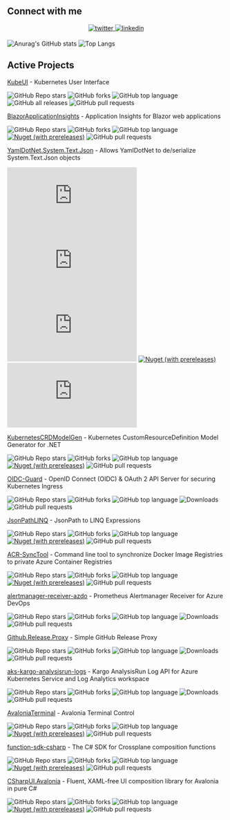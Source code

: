 ## Connect with me
<div align="center">
<a href="https://twitter.com/ivanjosipovic" target="_blank">
<img src=https://img.shields.io/badge/twitter-%2300acee.svg?&style=for-the-badge&logo=twitter&logoColor=white alt=twitter style="margin-bottom: 5px;" />
</a>
<a href="https://linkedin.com/in/ivanjosipovic" target="_blank">
<img src=https://img.shields.io/badge/linkedin-%231E77B5.svg?&style=for-the-badge&logo=linkedin&logoColor=white alt=linkedin style="margin-bottom: 5px;" />
</a>
</div>

![Anurag's GitHub stats](https://github-readme-stats.vercel.app/api?username=ivanjosipovic&show_icons=true&theme=dark)
![Top Langs](https://github-readme-stats.vercel.app/api/top-langs/?username=ivanjosipovic&theme=dark&layout=compact)


## Active Projects
[KubeUI](https://github.com/IvanJosipovic/KubeUI) - Kubernetes User Interface

![GitHub Repo stars](https://img.shields.io/github/stars/IvanJosipovic/KubeUI)
![GitHub forks](https://img.shields.io/github/forks/IvanJosipovic/KubeUI)
![GitHub top language](https://img.shields.io/github/languages/top/IvanJosipovic/KubeUI)
![GitHub all releases](https://img.shields.io/github/downloads/IvanJosipovic/KubeUI/total)
![GitHub pull requests](https://img.shields.io/github/issues-pr/ivanjosipovic/kubeui)

[BlazorApplicationInsights](https://github.com/IvanJosipovic/BlazorApplicationInsights) - Application Insights for Blazor web applications

![GitHub Repo stars](https://img.shields.io/github/stars/IvanJosipovic/BlazorApplicationInsights)
![GitHub forks](https://img.shields.io/github/forks/IvanJosipovic/BlazorApplicationInsights)
![GitHub top language](https://img.shields.io/github/languages/top/IvanJosipovic/BlazorApplicationInsights)
[![Nuget (with prereleases)](https://img.shields.io/nuget/dt/BlazorApplicationInsights.svg)](https://www.nuget.org/packages/BlazorApplicationInsights)
![GitHub pull requests](https://img.shields.io/github/issues-pr/ivanjosipovic/BlazorApplicationInsights)

[YamlDotNet.System.Text.Json](https://github.com/IvanJosipovic/YamlDotNet.System.Text.Json) - Allows YamlDotNet to de/serialize System.Text.Json objects

![GitHub Repo stars](https://img.shields.io/github/stars/IvanJosipovic/YamlDotNet.System.Text.Json)
![GitHub forks](https://img.shields.io/github/forks/IvanJosipovic/YamlDotNet.System.Text.Json)
![GitHub top language](https://img.shields.io/github/languages/top/IvanJosipovic/YamlDotNet.System.Text.Json)
[![Nuget (with prereleases)](https://img.shields.io/nuget/dt/YamlDotNet.System.Text.Json.svg)](https://www.nuget.org/packages/YamlDotNet.System.Text.Json)
![GitHub pull requests](https://img.shields.io/github/issues-pr/ivanjosipovic/YamlDotNet.System.Text.Json)

[KubernetesCRDModelGen](https://github.com/IvanJosipovic/KubernetesCRDModelGen) - Kubernetes CustomResourceDefinition Model Generator for .NET

![GitHub Repo stars](https://img.shields.io/github/stars/IvanJosipovic/KubernetesCRDModelGen)
![GitHub forks](https://img.shields.io/github/forks/IvanJosipovic/KubernetesCRDModelGen)
![GitHub top language](https://img.shields.io/github/languages/top/IvanJosipovic/KubernetesCRDModelGen)
[![Nuget (with prereleases)](https://img.shields.io/nuget/dt/KubernetesCRDModelGen.svg)](https://www.nuget.org/packages/KubernetesCRDModelGen)
![GitHub pull requests](https://img.shields.io/github/issues-pr/ivanjosipovic/KubernetesCRDModelGen)

[OIDC-Guard](https://github.com/IvanJosipovic/OIDC-Guard) - OpenID Connect (OIDC) & OAuth 2 API Server for securing Kubernetes Ingress

![GitHub Repo stars](https://img.shields.io/github/stars/IvanJosipovic/OIDC-Guard)
![GitHub forks](https://img.shields.io/github/forks/IvanJosipovic/OIDC-Guard)
![GitHub top language](https://img.shields.io/github/languages/top/IvanJosipovic/OIDC-Guard)
![Downloads](https://img.shields.io/badge/dynamic/json?url=https%3A%2F%2Fraw.githubusercontent.com%2Fipitio%2Fbackage%2Frefs%2Fheads%2Findex%2FIvanJosipovic%2FOIDC-Guard%2Foidc-guard%25252Foidc-guard.json&query=%24.downloads&label=downloads)
![GitHub pull requests](https://img.shields.io/github/issues-pr/ivanjosipovic/OIDC-Guard)

[JsonPathLINQ](https://github.com/IvanJosipovic/JsonPathLINQ) - JsonPath to LINQ Expressions

![GitHub Repo stars](https://img.shields.io/github/stars/IvanJosipovic/JsonPathLINQ)
![GitHub forks](https://img.shields.io/github/forks/IvanJosipovic/JsonPathLINQ)
![GitHub top language](https://img.shields.io/github/languages/top/IvanJosipovic/JsonPathLINQ)
[![Nuget (with prereleases)](https://img.shields.io/nuget/dt/JsonPathLINQ.svg)](https://www.nuget.org/packages/JsonPathLINQ)
![GitHub pull requests](https://img.shields.io/github/issues-pr/ivanjosipovic/JsonPathLINQ)

[ACR-SyncTool](https://github.com/IvanJosipovic/ACR-SyncTool) - Command line tool to synchronize Docker Image Registries to private Azure Container Registries

![GitHub Repo stars](https://img.shields.io/github/stars/IvanJosipovic/ACR-SyncTool)
![GitHub forks](https://img.shields.io/github/forks/IvanJosipovic/ACR-SyncTool)
![GitHub top language](https://img.shields.io/github/languages/top/IvanJosipovic/ACR-SyncTool)
[![Nuget (with prereleases)](https://img.shields.io/nuget/dt/ACR-SyncTool.svg)](https://www.nuget.org/packages/ACR-SyncTool)
![GitHub pull requests](https://img.shields.io/github/issues-pr/ivanjosipovic/ACR-SyncTool)

[alertmanager-receiver-azdo](https://github.com/IvanJosipovic/alertmanager-receiver-azdo) - Prometheus Alertmanager Receiver for Azure DevOps

![GitHub Repo stars](https://img.shields.io/github/stars/IvanJosipovic/alertmanager-receiver-azdo)
![GitHub forks](https://img.shields.io/github/forks/IvanJosipovic/alertmanager-receiver-azdo)
![GitHub top language](https://img.shields.io/github/languages/top/IvanJosipovic/alertmanager-receiver-azdo)
![Downloads](https://img.shields.io/badge/dynamic/json?url=https%3A%2F%2Fraw.githubusercontent.com%2Fipitio%2Fbackage%2Frefs%2Fheads%2Findex%2FIvanJosipovic%2Falertmanager-receiver-azdo%2Falertmanager-receiver-azdo%25252Falertmanager-receiver-azdo.json&query=%24.downloads&label=downloads)
![GitHub pull requests](https://img.shields.io/github/issues-pr/ivanjosipovic/alertmanager-receiver-azdo)

[Github.Release.Proxy](https://github.com/IvanJosipovic/Github.Release.Proxy) -  Simple GitHub Release Proxy

![GitHub Repo stars](https://img.shields.io/github/stars/IvanJosipovic/Github.Release.Proxy)
![GitHub forks](https://img.shields.io/github/forks/IvanJosipovic/Github.Release.Proxy)
![GitHub top language](https://img.shields.io/github/languages/top/IvanJosipovic/Github.Release.Proxy)
![Downloads](https://img.shields.io/badge/dynamic/json?url=https%3A%2F%2Fraw.githubusercontent.com%2Fipitio%2Fbackage%2Frefs%2Fheads%2Findex%2FIvanJosipovic%2FGitHub.Release.Proxy%2Fgithub.release.proxy%25252Fgithub-release-proxy.json&query=$.downloads&label=downloads)
![GitHub pull requests](https://img.shields.io/github/issues-pr/ivanjosipovic/Github.Release.Proxy)

[aks-kargo-analysisrun-logs](https://github.com/IvanJosipovic/aks-kargo-analysisrun-logs) - Kargo AnalysisRun Log API for Azure Kubernetes Service and Log Analytics workspace

![GitHub Repo stars](https://img.shields.io/github/stars/IvanJosipovic/aks-kargo-analysisrun-logs)
![GitHub forks](https://img.shields.io/github/forks/IvanJosipovic/aks-kargo-analysisrun-logs)
![GitHub top language](https://img.shields.io/github/languages/top/IvanJosipovic/aks-kargo-analysisrun-logs)
![Downloads](https://img.shields.io/badge/dynamic/json?url=https%3A%2F%2Fraw.githubusercontent.com%2Fipitio%2Fbackage%2Frefs%2Fheads%2Findex%2FIvanJosipovic%2Faks-kargo-analysisrun-logs%2Faks-kargo-analysisrun-logs%25252Faks-kargo-analysisrun-logs.json&query=$.downloads&label=downloads)
![GitHub pull requests](https://img.shields.io/github/issues-pr/ivanjosipovic/aks-kargo-analysisrun-logs)

[AvaloniaTerminal](https://github.com/IvanJosipovic/AvaloniaTerminal) - Avalonia Terminal Control 

![GitHub Repo stars](https://img.shields.io/github/stars/IvanJosipovic/AvaloniaTerminal)
![GitHub forks](https://img.shields.io/github/forks/IvanJosipovic/AvaloniaTerminal)
![GitHub top language](https://img.shields.io/github/languages/top/IvanJosipovic/AvaloniaTerminal)
[![Nuget (with prereleases)](https://img.shields.io/nuget/dt/AvaloniaTerminal.svg)](https://www.nuget.org/packages/AvaloniaTerminal)
![GitHub pull requests](https://img.shields.io/github/issues-pr/ivanjosipovic/AvaloniaTerminal)

[function-sdk-csharp](https://github.com/IvanJosipovic/function-sdk-csharp) - The C# SDK for Crossplane composition functions 

![GitHub Repo stars](https://img.shields.io/github/stars/IvanJosipovic/function-sdk-csharp)
![GitHub forks](https://img.shields.io/github/forks/IvanJosipovic/function-sdk-csharp)
![GitHub top language](https://img.shields.io/github/languages/top/IvanJosipovic/function-sdk-csharp)
[![Nuget (with prereleases)](https://img.shields.io/nuget/dt/Function.SDK.CSharp.svg)](https://www.nuget.org/packages?q=Function.SDK.CSharp)
![GitHub pull requests](https://img.shields.io/github/issues-pr/ivanjosipovic/function-sdk-csharp)

[CSharpUI.Avalonia](https://github.com/IvanJosipovic/CSharpUI.Avalonia) -  Fluent, XAML-free UI composition library for Avalonia in pure C#

![GitHub Repo stars](https://img.shields.io/github/stars/IvanJosipovic/CSharpUI.Avalonia)
![GitHub forks](https://img.shields.io/github/forks/IvanJosipovic/CSharpUI.Avalonia)
![GitHub top language](https://img.shields.io/github/languages/top/IvanJosipovic/CSharpUI.Avalonia)
[![Nuget (with prereleases)](https://img.shields.io/nuget/dt/CSharpUI.Avalonia.svg)](https://www.nuget.org/packages/CSharpUI.Avalonia)
![GitHub pull requests](https://img.shields.io/github/issues-pr/ivanjosipovic/CSharpUI.Avalonia)
